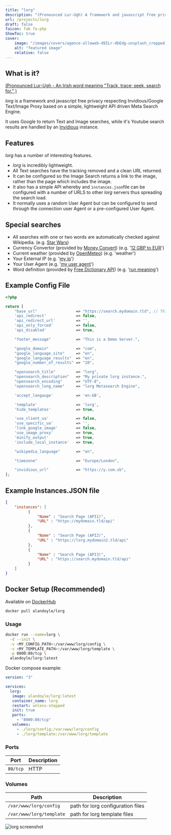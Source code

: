 ```yaml
---
title: "lorg"
description: "(Pronounced Lur-Ugh) A framework and javascript free privacy respecting Google Text/Image Proxy originally based on a cut-down version of LibreX but now evolved into simple, lightweight API driven Meta Search Engine."
url: /projects/lorg
draft: false
faicon: fab fa-php
ShowToc: true
cover:
    image: "/images/covers/agence-olloweb-d9ILr-dbEdg-unsplash_cropped.jpg"
    alt: "featured image"
    relative: false
---
```


## What is it?

[(Pronounced Lur-Ugh - An Irish word meaning "Track, trace; seek, search for." )](https://www.teanglann.ie/en/fgb/lorg)

*lorg* is a framework and javascript free privacy respecting Invidious/Google Text/Image Proxy based on a simple, lightweight API driven Meta Search Engine.

It uses Google to return Text and Image searches, while it's Youtube search results are handled by an [Invidious](https://invidious.io/) instance.

## Features

*lorg* has a number of interesting features.

 * *lorg* is incredibly lightweight.
 * All Text searches have the tracking removed and a clean URL returned.
 * It can be configured so the Image Search returns a link to the image, rather than the page which includes the image.
 * It also has a simple API whereby and `ìnstances.json`file can be configured with a number of URLS to other *lorg* servers thus spreading the search load.
 * It normally uses a random User Agent but can be configured to send through the connection user Agent or a pre-configured User Agent.

## Special searches

 * All searches with one or two words are automatically checked against Wikipedia. (e.g. [Star Wars](https://search.lorg.dev/search?q=star+wars&t=0&p=0))
 * Currency Convertor (provided by [Money Convert](https://moneyconvert.net/)) (e.g. '[12 GBP to EUR](https://search.lorg.dev/search?q=12+GBP+to+EUR&t=0&p=0)')
 * Current weather (provided by [OpenMeteo](https://open-meteo.com/)) (e.g. 'weather')
 * Your External IP (e.g. '[my ip](https://search.lorg.dev/search?q=my+ip&t=0&p=0)')
 * Your User Agent (e.g. '[my user agent](https://search.lorg.dev/search?q=my+user+agent&t=0&p=0)')
 * Word definition (provided by [Free Dictionary API](https://dictionaryapi.dev/)) (e.g. '[run meaning](https://search.lorg.dev/search?q=run+meaning&t=0&p=0)')

## Example Config File

```php
<?php

return [
    "base_url"                 => "https://search.mydomain.tld", // This doesn't technically need to be set but doesn't hurt :)
    'api_redirect'             => false,
    'api_redirect_url'         => '',
    'api_only_forced'          => false,
    'api_disabled'             => true,

    "footer_message"           => "This is a Demo Server.",

    "google_domain"            => "com",
    "google_language_site"     => "en",
    "google_language_results"  => "en",
    "google_number_of_results" => "20",

    "opensearch_title"         => "lorg",
    "opensearch_description"   => "My private lorg instance.",
    "opensearch_encoding"      => "UTF-8",
    "opensearch_long_name"     => "lorg Metasearch Engine",

    'accept_langauge'          => 'en-GB',

    'template'                 => 'lorg',
    'hide_templates'           => true,

    'use_client_ua'            => false,
    'use_specific_ua'          => '',
    'link_google_image'        => false,
    'use_image_proxy'          => true,
    'minify_output'            => true,
    'include_local_instance'   => true,

    "wikipedia_language"       => "en",

    "timezone"                 => "Europe/London",

    "invidious_url"            => "https://y.com.sb",
];
```

## Example Instances.JSON file

```json
{
    "instances": [
          {
              "Name" : "Search Page (API1)",
              "URL" : "https://mydomain.tld/api"
          },
          {
              "Name" : "Search Page (API2)",
              "URL" : "https://lorg.mydomain2.tld/api"
          },
          {
              "Name" : "Search Page (API3)",
              "URL" : "https://search.mydomain.tld/api"
          }
    ]
}
```

## Docker Setup (Recommended)

Available on [DockerHub](https://hub.docker.com/r/alandoyle/lorg) 
```bash
docker pull alandoyle/lorg
```

### Usage

```bash
docker run --name=lorg \
  -d --init \
  -v <MY_CONFIG_PATH>:/var/www/lorg/config \
  -v <MY_TEMPLATE_PATH>:/var/www/lorg/template \
  -p 8000:80/tcp \
  alandoyle/lorg:latest
```

Docker compose example:

```yaml
version: "3"

services:
  lorg:
   image: alandoyle/lorg:latest
   container_name: lorg
   restart: unless-stopped
   init: true
   ports:
     - "8000:80/tcp"
   volumes:
     - ./lorg/config:/var/www/lorg/config
     - ./lorg/template:/var/www/lorg/template
```

### Ports

| Port     | Description           |
|----------|-----------------------|
| `80/tcp` | HTTP                  |

### Volumes

| Path                     | Description                       |
|--------------------------|-----------------------------------|
| `/var/www/lorg/config`   | path for lorg configuration files |
| `/var/www/lorg/template` | path for lorg template files      |

![lorg screenshot](/images/blog/lorg-screenshot.jpg)
